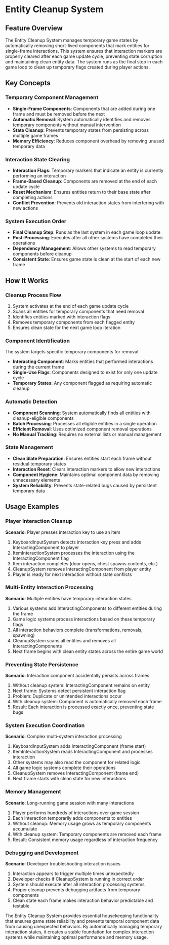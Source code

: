 # Entity Cleanup System

## Feature Overview

The Entity Cleanup System manages temporary game states by automatically removing short-lived components that mark entities for single-frame interactions. This system ensures that interaction markers are properly cleared after each game update cycle, preventing state corruption and maintaining clean entity data. The system runs as the final step in each game loop to clean up temporary flags created during player actions.

## Key Concepts

### Temporary Component Management
- **Single-Frame Components**: Components that are added during one frame and must be removed before the next
- **Automatic Removal**: System automatically identifies and removes temporary components without manual intervention
- **State Cleanup**: Prevents temporary states from persisting across multiple game frames
- **Memory Efficiency**: Reduces component overhead by removing unused temporary data

### Interaction State Clearing
- **Interaction Flags**: Temporary markers that indicate an entity is currently performing an interaction
- **Frame-Based Cleanup**: Components are removed at the end of each update cycle
- **Reset Mechanism**: Ensures entities return to their base state after completing actions
- **Conflict Prevention**: Prevents old interaction states from interfering with new actions

### System Execution Order
- **Final Cleanup Step**: Runs as the last system in each game loop update
- **Post-Processing**: Executes after all other systems have completed their operations
- **Dependency Management**: Allows other systems to read temporary components before cleanup
- **Consistent State**: Ensures game state is clean at the start of each new frame

## How It Works

### Cleanup Process Flow
1. System activates at the end of each game update cycle
2. Scans all entities for temporary components that need removal
3. Identifies entities marked with interaction flags
4. Removes temporary components from each flagged entity
5. Ensures clean state for the next game loop iteration

### Component Identification
The system targets specific temporary components for removal:
- **Interacting Component**: Marks entities that performed interactions during the current frame
- **Single-Use Flags**: Components designed to exist for only one update cycle
- **Temporary States**: Any component flagged as requiring automatic cleanup

### Automatic Detection
- **Component Scanning**: System automatically finds all entities with cleanup-eligible components
- **Batch Processing**: Processes all eligible entities in a single operation
- **Efficient Removal**: Uses optimized component removal operations
- **No Manual Tracking**: Requires no external lists or manual management

### State Management
- **Clean Slate Preparation**: Ensures entities start each frame without residual temporary states
- **Interaction Reset**: Clears interaction markers to allow new interactions
- **Component Hygiene**: Maintains optimal component data by removing unnecessary elements
- **System Reliability**: Prevents state-related bugs caused by persistent temporary data

## Usage Examples

### Player Interaction Cleanup
**Scenario**: Player presses interaction key to use an item
1. KeyboardInputSystem detects interaction key press and adds InteractingComponent to player
2. ItemInteractionSystem processes the interaction using the InteractingComponent flag
3. Item interaction completes (door opens, chest spawns contents, etc.)
4. CleanupSystem removes InteractingComponent from player entity
5. Player is ready for next interaction without state conflicts

### Multi-Entity Interaction Processing
**Scenario**: Multiple entities have temporary interaction states
1. Various systems add InteractingComponents to different entities during the frame
2. Game logic systems process interactions based on these temporary flags
3. All interaction behaviors complete (transformations, removals, spawning)
4. CleanupSystem scans all entities and removes all InteractingComponents
5. Next frame begins with clean entity states across the entire game world

### Preventing State Persistence
**Scenario**: Interaction component accidentally persists across frames
1. Without cleanup system: InteractingComponent remains on entity
2. Next frame: Systems detect persistent interaction flag
3. Problem: Duplicate or unintended interactions occur
4. With cleanup system: Component is automatically removed each frame
5. Result: Each interaction is processed exactly once, preventing state bugs

### System Execution Coordination
**Scenario**: Complex multi-system interaction processing
1. KeyboardInputSystem adds InteractingComponent (frame start)
2. ItemInteractionSystem reads InteractingComponent and processes interaction
3. Other systems may also read the component for related logic
4. All game logic systems complete their operations
5. CleanupSystem removes InteractingComponent (frame end)
6. Next frame starts with clean state for new interactions

### Memory Management
**Scenario**: Long-running game session with many interactions
1. Player performs hundreds of interactions over game session
2. Each interaction temporarily adds components to entities
3. Without cleanup: Memory usage grows as temporary components accumulate
4. With cleanup system: Temporary components are removed each frame
5. Result: Consistent memory usage regardless of interaction frequency

### Debugging and Development
**Scenario**: Developer troubleshooting interaction issues
1. Interaction appears to trigger multiple times unexpectedly
2. Developer checks if CleanupSystem is running in correct order
3. System should execute after all interaction processing systems
4. Proper cleanup prevents debugging artifacts from temporary components
5. Clean state each frame makes interaction behavior predictable and testable

The Entity Cleanup System provides essential housekeeping functionality that ensures game state reliability and prevents temporal component data from causing unexpected behaviors. By automatically managing temporary interaction states, it creates a stable foundation for complex interaction systems while maintaining optimal performance and memory usage.